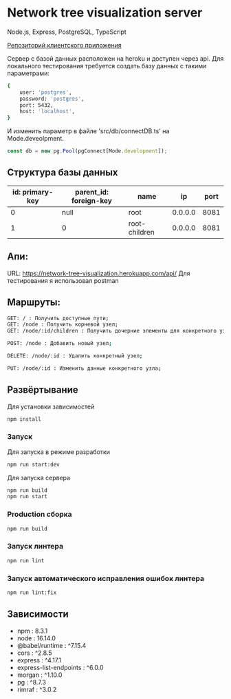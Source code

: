 # Network tree visualization server
Node.js, Express, PostgreSQL, TypeScript

[Репозиторий клиентского приложения](https://github.com/KaguraDun/network-tree-visualization-client)

Сервер с базой данных расположен на heroku и доступен через api. Для локального тестирования требуется создать базу данных с такими параметрами:

```bash
{
    user: 'postgres',
    password: 'postgres',
    port: 5432,
    host: 'localhost',
}
```
И изменить параметр в файле 'src/db/connectDB.ts' на Mode.deveolpment.

```javascript
const db = new pg.Pool(pgConnect[Mode.development]);
```

## Структура базы данных
| id: primary-key | parent_id: foreign-key | name        | ip    | port |  
|-----------------|------------------------|-------------|-------|------|
|0                |null                    |root         |0.0.0.0|8081  |
|1                |0                       |root-children|0.0.0.0|8081  |   

## Апи:
URL: https://network-tree-visualization.herokuapp.com/api/
Для тестирования я использовал postman

## Маршруты:
```bash
GET: / : Получить доступные пути;
GET: /node : Получить корневой узел;
GET: /node/:id/children : Получить дочерние элементы для конкретного узла;

POST: /node : Добавить новый узел;

DELETE: /node/:id : Удалить конкретный узел;

PUT: /node/:id : Изменить данные конкретного узла;
```

## Развёртывание
Для установки зависимостей
```bash
npm install
```
### Запуск
Для запуска в режиме разработки
```bash
npm run start:dev
```

Для запуска сервера
```bash
npm run build
npm run start
```
### Production сборка
```bash
npm run build
```
### Запуск линтера
```bash
npm run lint
```
### Запуск автоматического исправления ошибок линтера
```bash
npm run lint:fix
```

## Зависимости
*  npm : 8.3.1
*  node : 16.14.0
*  @babel/runtime  :   ^7.15.4
*  cors  :   ^2.8.5
*  express  :   ^4.17.1
*  express-list-endpoints  :   ^6.0.0
*  morgan  :   ^1.10.0
*  pg  :   ^8.7.3
*  rimraf  :   ^3.0.2